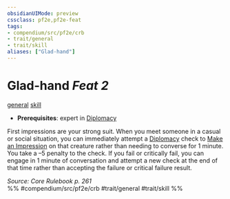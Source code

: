 ```yaml
---
obsidianUIMode: preview
cssclass: pf2e,pf2e-feat
tags:
- compendium/src/pf2e/crb
- trait/general
- trait/skill
aliases: ["Glad-hand"]
---
```

# Glad-hand  *Feat 2*  
[general](../../rules/traits/general.md)  [skill](../../rules/traits/skill.md)  

- **Prerequisites**: expert in [Diplomacy](../skills.md#Diplomacy)

First impressions are your strong suit. When you meet someone in a casual or social situation, you can immediately attempt a [Diplomacy](../skills.md#Diplomacy) check to [Make an Impression](../../rules/actions/make-an-impression.md) on that creature rather than needing to converse for 1 minute. You take a –5 penalty to the check. If you fail or critically fail, you can engage in 1 minute of conversation and attempt a new check at the end of that time rather than accepting the failure or critical failure result.

*Source: Core Rulebook p. 261*  
%% #compendium/src/pf2e/crb #trait/general #trait/skill %%